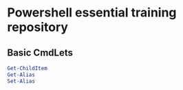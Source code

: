 # Powershell essential training repository

## Basic CmdLets

```powershell
Get-ChildItem
Get-Alias
Set-Alias
```